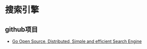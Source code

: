 # 搜索引擎
## github项目
* [Go Open Source, Distributed, Simple and efficient Search Engine](https://github.com/go-ego/riot)
